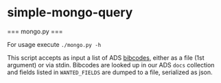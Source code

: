 simple-mongo-query
==================

=== mongo.py ===

For usage execute `./mongo.py -h`

This script accepts as input a list of ADS [bibcodes](http://doc.adsabs.harvard.edu/abs_doc/help_pages/data.html#Bibliographic_Identifiers), either as a file (1st argument) or via stdin. Bibcodes are looked up in our ADS `docs` collection and fields listed in `WANTED_FIELDS` are dumped to a file, serialized as json.
